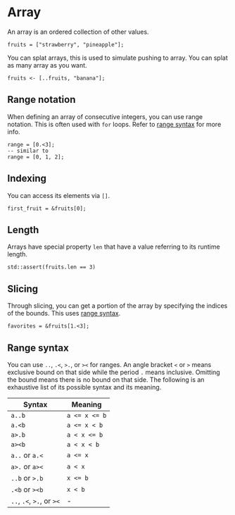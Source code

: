 # Array

An array is an ordered collection of other values.

```butter
fruits = ["strawberry", "pineapple"];
```

You can splat arrays, this is used to simulate pushing to array. You can splat as many array as you want.

```butter
fruits <- [..fruits, "banana"];
```

## Range notation

When defining an array of consecutive integers, you can use range notation. This is often used with `for` loops. Refer to [range syntax] for more info.

```butter
range = [0.<3];
-- similar to
range = [0, 1, 2];
```

## Indexing

You can access its elements via `[]`.

```butter
first_fruit = &fruits[0];
```

## Length

Arrays have special property `len` that have a value referring to its runtime length.

```butter
std::assert(fruits.len == 3)
```

## Slicing

Through slicing, you can get a portion of the array by specifying the indices of the bounds. This uses [range syntax].

```butter
favorites = &fruits[1.<3];
```

## Range syntax

You can use `..`, `.<`, `>.`, or `><` for ranges. An angle bracket `<` or `>` means exclusive bound on that side while the period `.` means inclusive. Omitting the bound means there is no bound on that side. The following is an exhaustive list of its possible syntax and its meaning.

| Syntax                    | Meaning       |
| ------------------------- | ------------- |
| `a..b`                    | `a <= x <= b` |
| `a.<b`                    | `a <= x < b`  |
| `a>.b`                    | `a < x <= b`  |
| `a><b`                    | `a < x < b`   |
| `a..` or `a.<`            | `a <= x`      |
| `a>.` or `a><`            | `a < x`       |
| `..b` or `>.b`            | `x <= b`      |
| `.<b` or `><b`            | `x < b`       |
| `..`, `.<`, `>.`, or `><` | -             |

[range syntax]: #range-syntax
